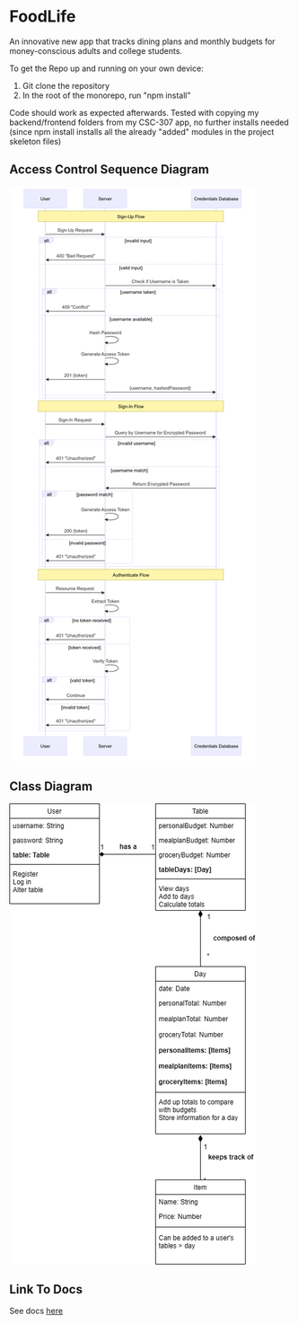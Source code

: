 # FoodLife
An innovative new app that tracks dining plans and monthly budgets for money-conscious adults and college students.


To get the Repo up and running on your own device:

1. Git clone the repository
2. In the root of the monorepo, run "npm install"

Code should work as expected afterwards. Tested with copying my backend/frontend folders from my CSC-307 app, no further installs needed (since npm install installs all the already "added" modules in the project skeleton files)

## Access Control Sequence Diagram
![access control sequence diagram](access-control.png)

## Class Diagram
![class diagram](class-diagram.png)

## Link To Docs
See docs [here](/docs)
